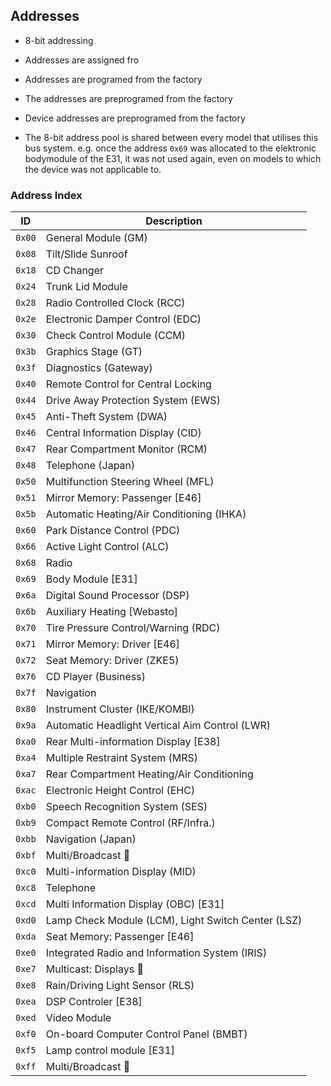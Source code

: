 ## Addresses

- 8-bit addressing
- Addresses are assigned fro
- Addresses are programed from the factory
- The addresses are preprogramed from the factory

- Device addresses are preprogramed from the factory
- The 8-bit address pool is shared between every model that utilises this bus system. e.g. once the address `0x69` was allocated to the elektronic bodymodule of the E31, it was not used again, even on models to which the device was not applicable to.

### Address Index

ID    |Description
------|----------
`0x00`|General Module (GM)
`0x08`|Tilt/Slide Sunroof
`0x18`|CD Changer
`0x24`|Trunk Lid Module
`0x28`|Radio Controlled Clock (RCC)
`0x2e`|Electronic Damper Control (EDC)
`0x30`|Check Control Module (CCM)
`0x3b`|Graphics Stage (GT)
`0x3f`|Diagnostics (Gateway)
`0x40`|Remote Control for Central Locking
`0x44`|Drive Away Protection System (EWS)
`0x45`|Anti-Theft System (DWA)
`0x46`|Central Information Display (CID)
`0x47`|Rear Compartment Monitor (RCM)
`0x48`|Telephone (Japan)
`0x50`|Multifunction Steering Wheel (MFL)
`0x51`|Mirror Memory: Passenger [E46]
`0x5b`|Automatic Heating/Air Conditioning (IHKA)
`0x60`|Park Distance Control (PDC)
`0x66`|Active Light Control (ALC)
`0x68`|Radio
`0x69`|Body Module [E31]
`0x6a`|Digital Sound Processor (DSP)
`0x6b`|Auxiliary Heating [Webasto]
`0x70`|Tire Pressure Control/Warning (RDC)
`0x71`|Mirror Memory: Driver [E46]
`0x72`|Seat Memory: Driver (ZKE5)
`0x76`|CD Player (Business)
`0x7f`|Navigation
`0x80`|Instrument Cluster (IKE/KOMBI)
`0x9a`|Automatic Headlight Vertical Aim Control (LWR)
`0xa0`|Rear Multi-information Display [E38]
`0xa4`|Multiple Restraint System (MRS)
`0xa7`|Rear Compartment Heating/Air Conditioning
`0xac`|Electronic Height Control (EHC)
`0xb0`|Speech Recognition System (SES)
`0xb9`|Compact Remote Control (RF/Infra.)
`0xbb`|Navigation (Japan)
`0xbf`|Multi/Broadcast 📣
`0xc0`|Multi-information Display (MID)
`0xc8`|Telephone
`0xcd`|Multi Information Display (OBC) [E31]
`0xd0`|Lamp Check Module (LCM), Light Switch Center (LSZ)
`0xda`|Seat Memory: Passenger [E46]
`0xe0`|Integrated Radio and Information System (IRIS)
`0xe7`|Multicast: Displays 📣
`0xe8`|Rain/Driving Light Sensor (RLS)
`0xea`|DSP Controler [E38]
`0xed`|Video Module
`0xf0`|On-board Computer Control Panel (BMBT)
`0xf5`|Lamp control module [E31]
`0xff`|Multi/Broadcast 📣